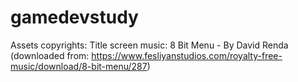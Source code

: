 # gamedevstudy

Assets copyrights:
Title screen music:
8 Bit Menu - By David Renda (downloaded from: https://www.fesliyanstudios.com/royalty-free-music/download/8-bit-menu/287)